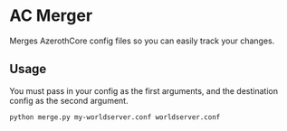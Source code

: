 # AC Merger
Merges AzerothCore config files so you can easily track your changes.

## Usage
You must pass in your config as the first arguments, and the destination config as the second argument.

```bash
python merge.py my-worldserver.conf worldserver.conf
```